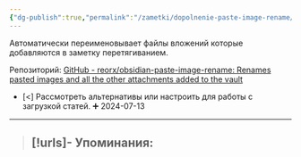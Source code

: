 ```yaml
---
{"dg-publish":true,"permalink":"/zametki/dopolnenie-paste-image-rename/","created":"2024-07-13 14:50","updated":"2024-09-03T16:29:12+03:00"}
---
```


Автоматически переименовывает файлы вложений которые добавляются в заметку перетягиванием.

Репозиторий: [GitHub - reorx/obsidian-paste-image-rename: Renames pasted images and all the other attachments added to the vault](https://github.com/reorx/obsidian-paste-image-rename)

- [<] Рассмотреть альтернативы или настроить для работы с загрузкой статей. ➕ 2024-07-13

---
> [!urls]- Упоминания:
> - 